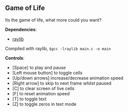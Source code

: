## Game of Life
Its the game of life, what more could you want?

**Dependencies**:
- [raylib](https://www.raylib.com/)

Compiled with raylib, `$gcc -lraylib main.c -o main`

**Controls**:
- [Space] to play and pause
- [Left mouse button] to toggle cells
- [Up/down arrows] increase/decrease animation speed
- [Right arrow] to skip to next frame whilst paused
- [C] to clear screen of live cells
- [F] to reset animation speed
- [T] to toggle text
- [Z] to toggle zeros in text mode
